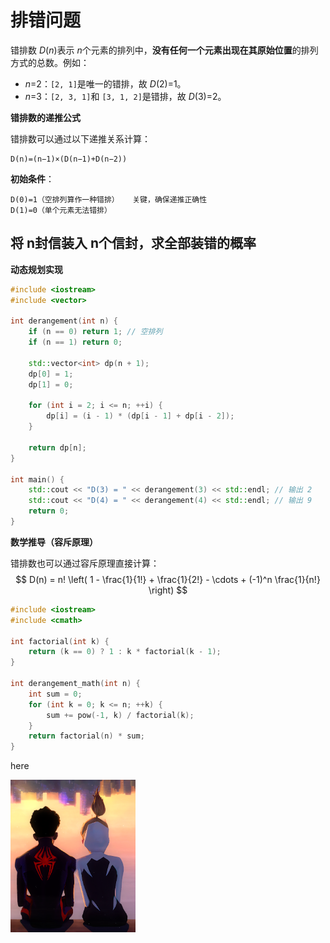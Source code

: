 # 排错问题

错排数 *D*(*n*)表示 *n*个元素的排列中，**没有任何一个元素出现在其原始位置**的排列方式的总数。例如：

- *n*=2：`[2, 1]`是唯一的错排，故 *D*(2)=1。
- *n*=3：`[2, 3, 1]`和 `[3, 1, 2]`是错排，故 *D*(3)=2。

**错排数的递推公式**

错排数可以通过以下递推关系计算：

```
D(n)=(n−1)×(D(n−1)+D(n−2))
```

**初始条件**：

```
D(0)=1（空排列算作一种错排）	关键，确保递推正确性
D(1)=0（单个元素无法错排）
```

## 将 n封信装入 n个信封，求全部装错的概率

**动态规划实现**

```c++
#include <iostream>
#include <vector>

int derangement(int n) {
    if (n == 0) return 1; // 空排列
    if (n == 1) return 0;
    
    std::vector<int> dp(n + 1);
    dp[0] = 1;
    dp[1] = 0;
    
    for (int i = 2; i <= n; ++i) {
        dp[i] = (i - 1) * (dp[i - 1] + dp[i - 2]);
    }
    
    return dp[n];
}

int main() {
    std::cout << "D(3) = " << derangement(3) << std::endl; // 输出 2
    std::cout << "D(4) = " << derangement(4) << std::endl; // 输出 9
    return 0;
}
```

**数学推导（容斥原理）**

错排数也可以通过容斥原理直接计算：
$$
D(n) = n! \left( 1 - \frac{1}{1!} + \frac{1}{2!} - \cdots + (-1)^n \frac{1}{n!} \right)
$$

```c++
#include <iostream>
#include <cmath>

int factorial(int k) {
    return (k == 0) ? 1 : k * factorial(k - 1);
}

int derangement_math(int n) {
    int sum = 0;
    for (int k = 0; k <= n; ++k) {
        sum += pow(-1, k) / factorial(k);
    }
    return factorial(n) * sum;
}
```

here

<img src="res/image-20251017150500627.png" alt="image-20251017150500627" style="zoom:33%;" />

